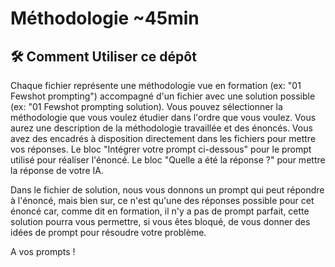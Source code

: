 # Méthodologie ~45min

## 🛠️ Comment Utiliser ce dépôt

Chaque fichier représente une méthodologie vue en formation (ex: "01 Fewshot prompting") accompagné d'un fichier avec une solution possible (ex: "01 Fewshot prompting solution). 
Vous pouvez sélectionner la méthodologie que vous voulez étudier dans l'ordre que vous voulez.
Vous aurez une description de la méthodologie travaillée et des énoncés.
Vous avez des encadrés à disposition directement dans les fichiers pour mettre vos réponses.
Le bloc "Intégrer votre prompt ci-dessous" pour le prompt utilisé pour réaliser l'énoncé.
Le bloc "Quelle a été la réponse ?" pour mettre la réponse de votre IA.

Dans le fichier de solution, nous vous donnons un prompt qui peut répondre à l'énoncé, mais bien sur, ce n'est qu'une des réponses possible pour cet énoncé car, comme dit en formation, il n'y a pas de prompt parfait, cette solution pourra vous permettre, si vous êtes bloqué, de vous donner des idées de prompt pour résoudre votre problème.

A vos prompts !
